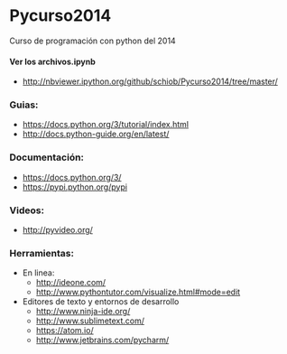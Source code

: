 Pycurso2014
===========

Curso de programación con python del 2014

#### Ver los archivos.ipynb
- http://nbviewer.ipython.org/github/schiob/Pycurso2014/tree/master/

### Guias:
- https://docs.python.org/3/tutorial/index.html
- http://docs.python-guide.org/en/latest/

### Documentación:
- https://docs.python.org/3/
- https://pypi.python.org/pypi

### Videos:
- http://pyvideo.org/

### Herramientas:
- En linea:
  - http://ideone.com/
  - http://www.pythontutor.com/visualize.html#mode=edit
- Editores de texto y entornos de desarrollo
  - http://www.ninja-ide.org/
  - http://www.sublimetext.com/
  - https://atom.io/
  - http://www.jetbrains.com/pycharm/
